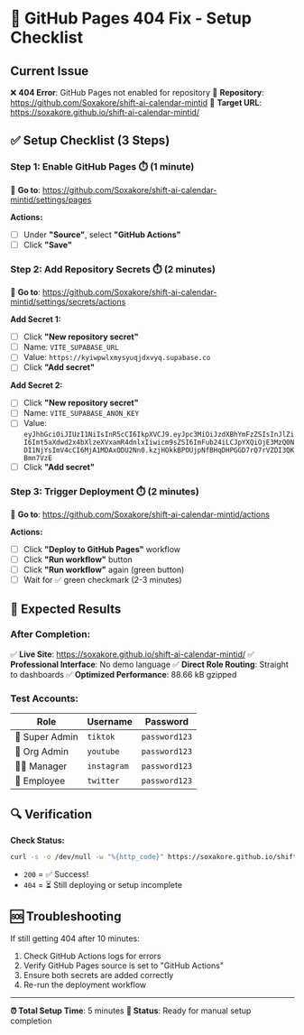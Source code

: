 # 🚨 GitHub Pages 404 Fix - Setup Checklist

## Current Issue
❌ **404 Error**: GitHub Pages not enabled for repository
🔗 **Repository**: https://github.com/Soxakore/shift-ai-calendar-mintid
🎯 **Target URL**: https://soxakore.github.io/shift-ai-calendar-mintid/

## ✅ Setup Checklist (3 Steps)

### Step 1: Enable GitHub Pages ⏱️ (1 minute)
🔗 **Go to**: https://github.com/Soxakore/shift-ai-calendar-mintid/settings/pages

**Actions:**
- [ ] Under **"Source"**, select **"GitHub Actions"**
- [ ] Click **"Save"**

### Step 2: Add Repository Secrets ⏱️ (2 minutes)
🔗 **Go to**: https://github.com/Soxakore/shift-ai-calendar-mintid/settings/secrets/actions

**Add Secret 1:**
- [ ] Click **"New repository secret"**
- [ ] Name: `VITE_SUPABASE_URL`
- [ ] Value: `https://kyiwpwlxmysyuqjdxvyq.supabase.co`
- [ ] Click **"Add secret"**

**Add Secret 2:**
- [ ] Click **"New repository secret"**
- [ ] Name: `VITE_SUPABASE_ANON_KEY`
- [ ] Value: `eyJhbGciOiJIUzI1NiIsInR5cCI6IkpXVCJ9.eyJpc3MiOiJzdXBhYmFzZSIsInJlZiI6Imt5aXdwd2x4bXlzeXVxamR4dnlxIiwicm9sZSI6ImFub24iLCJpYXQiOjE3MzQ0NDI1NjYsImV4cCI6MjA1MDAxODU2Nn0.kzjHOkkBPOUjpNfBHqDHPGGD7rQ7rVZDI3QKBmn7VzE`
- [ ] Click **"Add secret"**

### Step 3: Trigger Deployment ⏱️ (2 minutes)
🔗 **Go to**: https://github.com/Soxakore/shift-ai-calendar-mintid/actions

**Actions:**
- [ ] Click **"Deploy to GitHub Pages"** workflow
- [ ] Click **"Run workflow"** button
- [ ] Click **"Run workflow"** again (green button)
- [ ] Wait for ✅ green checkmark (2-3 minutes)

## 🎯 Expected Results

### After Completion:
✅ **Live Site**: https://soxakore.github.io/shift-ai-calendar-mintid/
✅ **Professional Interface**: No demo language
✅ **Direct Role Routing**: Straight to dashboards
✅ **Optimized Performance**: 88.66 kB gzipped

### Test Accounts:
| Role | Username | Password |
|------|----------|----------|
| 👑 Super Admin | `tiktok` | `password123` |
| 🏢 Org Admin | `youtube` | `password123` |
| 👨‍💼 Manager | `instagram` | `password123` |
| 👤 Employee | `twitter` | `password123` |

## 🔍 Verification

**Check Status:**
```bash
curl -s -o /dev/null -w "%{http_code}" https://soxakore.github.io/shift-ai-calendar-mintid/
```
- `200` = ✅ Success!
- `404` = ⏳ Still deploying or setup incomplete

## 🆘 Troubleshooting

If still getting 404 after 10 minutes:
1. Check GitHub Actions logs for errors
2. Verify GitHub Pages source is set to "GitHub Actions"
3. Ensure both secrets are added correctly
4. Re-run the deployment workflow

---
**⏰ Total Setup Time**: 5 minutes
**🎯 Status**: Ready for manual setup completion
